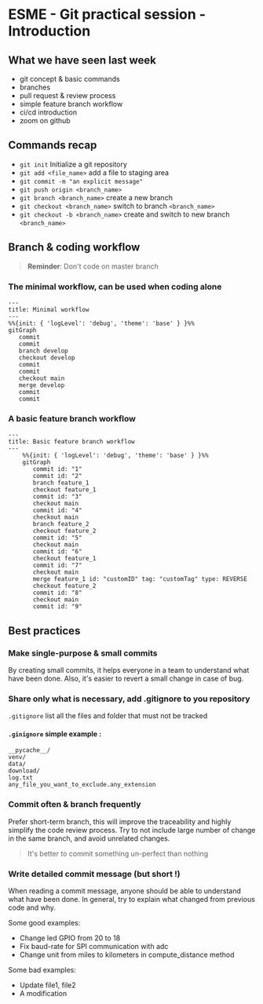 # ESME - Git practical session - Introduction

## What we have seen last week
* git concept & basic commands
* branches
* pull request & review process
* simple feature branch workflow
* ci/cd introduction
* zoom on github

## Commands recap
* `git init` Initialize a git repository
* `git add <file_name>` add a file to staging area
* `git commit -m "an explicit message"` 
* `git push origin <branch_name>` 
* `git branch <branch_name>` create a new branch
* `git checkout <branch_name>` switch to branch `<branch_name>`
* `git checkout -b <branch_name>` create and switch to new branch `<branch_name>`

## Branch & coding workflow
> **Reminder**: Don't code on master branch

### The minimal workflow, can be used when coding alone

``` mermaid
---
title: Minimal workflow
---
%%{init: { 'logLevel': 'debug', 'theme': 'base' } }%%
gitGraph
   commit
   commit
   branch develop
   checkout develop
   commit
   commit
   checkout main
   merge develop
   commit
   commit
```


### A basic feature branch workflow

``` mermaid
---
title: Basic feature branch workflow
---
    %%{init: { 'logLevel': 'debug', 'theme': 'base' } }%%
    gitGraph
       commit id: "1"
       commit id: "2"
       branch feature_1
       checkout feature_1
       commit id: "3"
       checkout main
       commit id: "4"
       checkout main
       branch feature_2
       checkout feature_2
       commit id: "5"
       checkout main
       commit id: "6"
       checkout feature_1
       commit id: "7"
       checkout main
       merge feature_1 id: "customID" tag: "customTag" type: REVERSE
       checkout feature_2
       commit id: "8"
       checkout main
       commit id: "9"
```

## Best practices
### Make single-purpose & small commits
By creating small commits, it helps everyone in a team to understand what have been done.
Also, it's easier to revert a small change in case of bug.


### Share only what is necessary, add .gitignore to you repository
`.gitignore` list all the files and folder that must not be tracked

#### `.ginignore` simple example : 

```
__pycache__/
venv/
data/
download/
log.txt
any_file_you_want_to_exclude.any_extension
```

### Commit often & branch frequently
Prefer short-term branch, this will improve the traceability and highly simplify the code review process.
Try to not include large number of change in the same branch, and avoid unrelated changes.

> It's better to commit something un-perfect than nothing  

### Write detailed commit message (but short !)
When reading a commit message, anyone should be able to understand what have been done.
In general, try to explain what changed from previous code and why.

Some good examples: 

* Change led GPIO from 20 to 18
* Fix baud-rate for SPI communication with adc
* Change unit from miles to kilometers in compute_distance method

Some bad examples:

* Update file1, file2
* A modification

